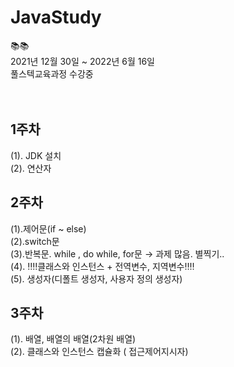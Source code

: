 # JavaStudy
:books::books:
<br>
2021년 12월 30일 ~ 2022년 6월 16일
<br>
풀스텍교육과정 수강중
<br>
<br>
<br>

## 1주차
(1). JDK 설치
<br>
(2). 연산자
<br>
## 2주차
(1).제어문(if ~ else)
<br>
(2).switch문 <br>
(3).반복문. while , do while, for문 → 과제 많음. 별찍기..<br>
(4). :bangbang::bangbang:클래스와 인스턴스 + 전역변수, 지역변수:bangbang::bangbang:
<br>
(5). 생성자(디폴트 생성자, 사용자 정의 생성자)
<br>
## 3주차<br>
(1). 배열, 배열의 배열(2차원 배열)
<br>
(2). 클래스와 인스턴스 캡슐화 ( 접근제어지시자)
